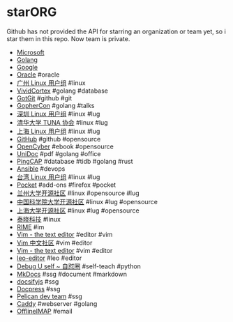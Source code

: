 # starORG

Github has not provided the API for starring an organization or team yet, so i star them in this repo. Now team is private.

- [Microsoft](https://github.com/microsoft)
- [Golang](https://github.com/golang)
- [Google](https://github.com/google)
- [Oracle](https://github.com/oracle) #oracle
- [广州 Linux 用户组](https://github.com/gzlug) #linux
- [VividCortex](https://github.com/VividCortex) #golang #database
- [GotGit](https://github.com/gotgit) #github #git
- [GopherCon](https://github.com/gophercon) #golang #talks
- [深圳 Linux 用户组](https://github.com/shenzhenlug) #linux #lug
- [清华大学 TUNA 协会](https://github.com/tuna/) #linux #lug
- [上海 Linux 用户组](https://github.com/shanghailug) #linux #lug
- [GitHub](https://github.com/github) #github #opensource
- [OpenCyber](https://github.com/OpenCyberTranslationProject) #ebook #opensource
- [UniDoc](https://github.com/unidoc) #pdf #golang #office
- [PingCAP](https://github.com/pingcap) #database #tidb #golang #rust
- [Ansible](https://github.com/ansible) #devops
- [台湾 Linux 用户组](https://github.com/linux-taiwan) #linux #lug
- [Pocket](https://github.com/Pocket) #add-ons #firefox #pocket
- [兰州大学开源社区](https://github.com/LZUOSS) #linux #opensource #lug
- [中国科学院大学开源社区](https://github.com/opencas) #linux #lug #opensource
- [上海大学开源社区](https://github.com/shuosc) #linux #lug #opensource
- [泰晓科技](https://github.com/tinyclub) #linux
- [RIME](https://github.com/rime) #im
- [Vim - the text editor](https://github.com/vim) #editor #vim
- [Vim 中文社区](https://github.com/vim-china) #vim #editor
- [Vim - the text editor](https://github.com/vim) #vim #editor
- [leo-editor](https://github.com/leo-editor) #leo #editor
- [Debug U self ~ 自怼圈](https://github.com/DebugUself) #self-teach #python
- [MkDocs](https://github.com/mkdocs) #ssg #document #markdown
- [docsifyjs](https://github.com/docsifyjs) #ssg 
- [Docpress](https://github.com/docpress) #ssg
- [Pelican dev team](https://github.com/getpelican) #ssg
- [Caddy](https://github.com/caddyserver) #webserver #golang
- [OfflineIMAP](https://github.com/OfflineIMAP) #email